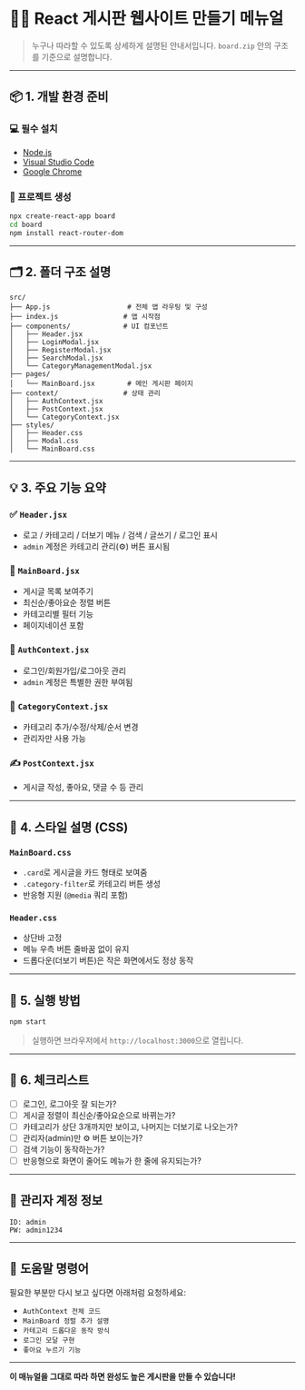 
# 🧑‍💻 React 게시판 웹사이트 만들기 메뉴얼

> 누구나 따라할 수 있도록 상세하게 설명된 안내서입니다. `board.zip` 안의 구조를 기준으로 설명합니다.

---

## 📦 1. 개발 환경 준비

### 💻 필수 설치
- [Node.js](https://nodejs.org/)
- [Visual Studio Code](https://code.visualstudio.com/)
- [Google Chrome](https://www.google.com/chrome/)

### 📁 프로젝트 생성

```bash
npx create-react-app board
cd board
npm install react-router-dom
```

---

## 🗂️ 2. 폴더 구조 설명

```
src/
├── App.js                   # 전체 앱 라우팅 및 구성
├── index.js                # 앱 시작점
├── components/             # UI 컴포넌트
│   ├── Header.jsx
│   ├── LoginModal.jsx
│   ├── RegisterModal.jsx
│   ├── SearchModal.jsx
│   └── CategoryManagementModal.jsx
├── pages/
│   └── MainBoard.jsx        # 메인 게시판 페이지
├── context/                # 상태 관리
│   ├── AuthContext.jsx
│   ├── PostContext.jsx
│   └── CategoryContext.jsx
├── styles/
│   ├── Header.css
│   ├── Modal.css
│   └── MainBoard.css
```

---

## 💡 3. 주요 기능 요약

### ✅ `Header.jsx`
- 로고 / 카테고리 / 더보기 메뉴 / 검색 / 글쓰기 / 로그인 표시
- `admin` 계정은 카테고리 관리(⚙️) 버튼 표시됨

### 📝 `MainBoard.jsx`
- 게시글 목록 보여주기
- 최신순/좋아요순 정렬 버튼
- 카테고리별 필터 기능
- 페이지네이션 포함

### 🔐 `AuthContext.jsx`
- 로그인/회원가입/로그아웃 관리
- `admin` 계정은 특별한 권한 부여됨

### 📁 `CategoryContext.jsx`
- 카테고리 추가/수정/삭제/순서 변경
- 관리자만 사용 가능

### ✍️ `PostContext.jsx`
- 게시글 작성, 좋아요, 댓글 수 등 관리

---

## 🎨 4. 스타일 설명 (CSS)

### `MainBoard.css`
- `.card`로 게시글을 카드 형태로 보여줌
- `.category-filter`로 카테고리 버튼 생성
- 반응형 지원 (`@media` 쿼리 포함)

### `Header.css`
- 상단바 고정
- 메뉴 우측 버튼 줄바꿈 없이 유지
- 드롭다운(더보기 버튼)은 작은 화면에서도 정상 동작

---

## 🚀 5. 실행 방법

```bash
npm start
```

> 실행하면 브라우저에서 `http://localhost:3000`으로 열립니다.

---

## 🧪 6. 체크리스트

- [ ] 로그인, 로그아웃 잘 되는가?
- [ ] 게시글 정렬이 최신순/좋아요순으로 바뀌는가?
- [ ] 카테고리가 상단 3개까지만 보이고, 나머지는 더보기로 나오는가?
- [ ] 관리자(admin)만 ⚙️ 버튼 보이는가?
- [ ] 검색 기능이 동작하는가?
- [ ] 반응형으로 화면이 줄어도 메뉴가 한 줄에 유지되는가?

---

## 🔑 관리자 계정 정보

```
ID: admin
PW: admin1234
```

---

## 💬 도움말 명령어

필요한 부분만 다시 보고 싶다면 아래처럼 요청하세요:

- `AuthContext 전체 코드`
- `MainBoard 정렬 추가 설명`
- `카테고리 드롭다운 동작 방식`
- `로그인 모달 구현`
- `좋아요 누르기 기능`

---

**이 매뉴얼을 그대로 따라 하면 완성도 높은 게시판을 만들 수 있습니다!**
